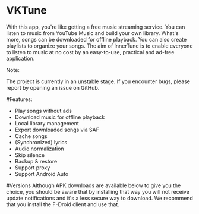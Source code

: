 # VKTune


With this app, you're like getting a free music streaming service. You can listen to music from YouTube Music and build your own library. What's more, songs can be downloaded for offline playback. You can also create playlists to organize your songs. The aim of InnerTune is to enable everyone to listen to music at no cost by an easy-to-use, practical and ad-free application.


Note:

The project is currently in an unstable stage. If you encounter bugs, please report by opening an issue on GitHub.


#Features:

* Play songs without ads
* Download music for offline playback
* Local library management
* Export downloaded songs via SAF
* Cache songs
* (Synchronized) lyrics
* Audio normalization
* Skip silence
* Backup & restore
* Support proxy
* Support Android Auto







#Versions
Although APK downloads are available below to give you the choice, you should be aware that by installing that way you will not receive update notifications and it's a less secure way to download. We recommend that you install the F-Droid client and use that.
